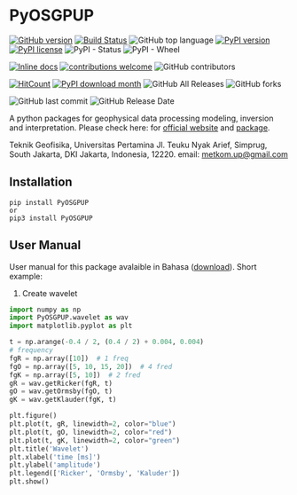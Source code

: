 # PyOSGPUP

[![GitHub version](https://badge.fury.io/gh/Metkom%2FPyOSGPUP.svg)](https://badge.fury.io/gh/Metkom%2FPyOSGPUP)
[![Build Status](https://travis-ci.org/dwyl/esta.svg?branch=master)](https://travis-ci.org/Metkom/PyOSGPUP)
![GitHub top language](https://img.shields.io/github/languages/top/Metkom/PyOSGPUP.svg)
[![PyPI version](https://badge.fury.io/py/PyOSGPUP.svg)](https://badge.fury.io/py/PyOSGPUP)
[![PyPI license](https://img.shields.io/pypi/l/PyOSGPUP.svg)](https://pypi.python.org/pypi/PyOSGPUP/)
![PyPI - Status](https://img.shields.io/pypi/status/PyOSGPUP.svg)
![PyPI - Wheel](https://img.shields.io/pypi/wheel/PyOSGPUP)

[![Inline docs](http://inch-ci.org/github/dwyl/hapi-auth-jwt2.svg?branch=master)](http://inch-ci.org/mheriyanto/PyOSGPUP/hapi-auth-jwt2)
[![contributions welcome](https://img.shields.io/badge/contributions-welcome-brightgreen.svg?style=flat)](https://github.com/Metkom/PyOSGPUP/issues)
![GitHub contributors](https://img.shields.io/github/contributors/Metkom/PyOSGPUP.svg)

[![HitCount](http://hits.dwyl.com/Metkom/PyOSGPUP.svg)](http://hits.dwyl.com/Metkom/PyOSGPUP)
[![PyPI download month](https://img.shields.io/pypi/dm/PyOSGPUP.svg)](https://pypi.python.org/pypi/PyOSGPUP/)
![GitHub All Releases](https://img.shields.io/github/downloads/Metkom/PyOSGPUP/total.svg)
![GitHub forks](https://img.shields.io/github/forks/Metkom/PyOSGPUP.svg?style=social)

![GitHub last commit](https://img.shields.io/github/last-commit/Metkom/PyOSGPUP.svg)
![GitHub Release Date](https://img.shields.io/github/release-date/Metkom/PyOSGPUP.svg)


A python packages for geophysical data processing modeling, inversion and interpretation. Please check here: for [official website](https://sites.google.com/site/metkomup/pyosgpup) and [package](https://pypi.org/project/PyOSGPUP/).

Teknik Geofisika, Universitas Pertamina Jl. Teuku Nyak Arief, Simprug, South Jakarta, DKI Jakarta, Indonesia, 12220. email: metkom.up@gmail.com

## Installation

```
pip install PyOSGPUP
or
pip3 install PyOSGPUP
```
## User Manual
User manual for this package avalaible in Bahasa ([download](https://figshare.com/articles/Petunjuk_Penggunaan_PyOSGPUP_versi_1_0_3/7325723)). Short example:

1. Create wavelet
```python
import numpy as np
import PyOSGPUP.wavelet as wav
import matplotlib.pyplot as plt

t = np.arange(-0.4 / 2, (0.4 / 2) + 0.004, 0.004)
# frequency
fgR = np.array([10])  # 1 freq
fgO = np.array([5, 10, 15, 20])  # 4 fred
fgK = np.array([5, 10])  # 2 fred
gR = wav.getRicker(fgR, t)
gO = wav.getOrmsby(fgO, t)
gK = wav.getKlauder(fgK, t)

plt.figure()
plt.plot(t, gR, linewidth=2, color="blue")
plt.plot(t, gO, linewidth=2, color="red")
plt.plot(t, gK, linewidth=2, color="green")
plt.title('Wavelet')
plt.xlabel('time [ms]')
plt.ylabel('amplitude')
plt.legend(['Ricker', 'Ormsby', 'Kaluder'])
plt.show()
```


